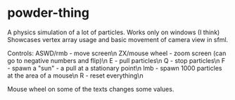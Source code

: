 # powder-thing
A physics simulation of a lot of particles. Works only on windows (I think)
Showcases vertex array usage and basic movement of camera view in sfml.

Controls:
ASWD/rmb - move screen\n
ZX/mouse wheel - zoom screen (can go to negative numbers and flip)\n
E - pull particles\n
Q - stop particles\n
F - spawn a "sun" - a pull at a stationary point\n
lmb - spawn 1000 particles at the area of a mouse\n
R - reset everything\n

Mouse wheel on some of the texts changes some values.
